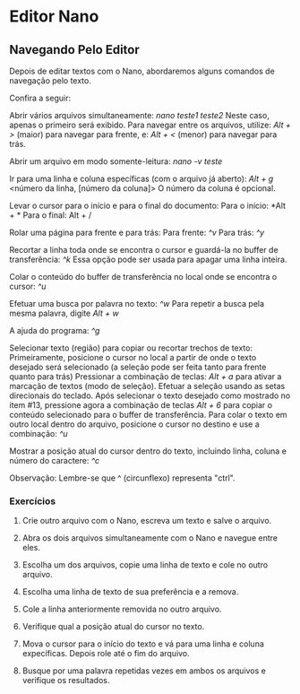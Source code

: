 ﻿# Editor Nano

## Navegando Pelo Editor

Depois de editar textos com o Nano, abordaremos alguns comandos de navegação pelo texto.

Confira a seguir:

Abrir vários arquivos simultaneamente:
*nano teste1 teste2*
Neste caso, apenas o primeiro será exibido. Para navegar entre os arquivos, utilize:
*Alt + >* (maior)
para navegar para frente, e:
*Alt + <* (menor)
para navegar para trás.

Abrir um arquivo em modo somente-leitura:
*nano -v teste*

Ir para uma linha e coluna específicas (com o arquivo já aberto):
*Alt + g* <número da linha, [número da coluna]>
O número da coluna é opcional.

Levar o cursor para o início e para o final do documento:
Para o início:
*Alt + \*
Para o final:
Alt + /

Rolar uma página para frente e para trás:
Para frente:
*^v*
Para  trás:
*^y*

Recortar a linha toda onde se encontra o cursor e guardá-la no buffer de transferência:
*^k*
Essa opção pode ser usada para apagar uma linha inteira.

Colar o conteúdo do buffer de transferência no local onde se encontra o cursor:
*^u*

Efetuar uma busca por palavra no texto:
*^w* <palavra> <enter>
Para repetir a busca pela mesma palavra, digite
*Alt + w*

A ajuda do programa:
*^g*

Selecionar texto (região) para copiar ou recortar trechos de texto:
Primeiramente, posicione o cursor no local a partir de onde o texto desejado será selecionado (a seleção pode ser feita tanto para frente quanto para trás)
Pressionar a combinação de teclas:
*Alt + a*
para ativar a marcação de textos (modo de seleção).
Efetuar a seleção usando as setas direcionais do teclado.
Após selecionar o texto desejado como mostrado no item #13, pressione agora a combinação de teclas
*Alt + 6*
para copiar o conteúdo selecionado para o buffer de transferência.
Para colar o texto em outro local dentro do arquivo, posicione o cursor no destino e use a combinação:
*^u*

Mostrar a posição atual do cursor dentro do texto, incluindo linha, coluna e número do caractere:
*^c*

Observação: Lembre-se que ^ (circunflexo) representa "ctrl".

### Exercícios

1. Crie outro arquivo com o Nano, escreva um texto e salve o arquivo.

2. Abra os dois arquivos simultaneamente com o Nano e navegue entre eles.

3. Escolha um dos arquivos, copie uma linha de texto e cole no outro arquivo.

4. Escolha uma linha de texto de sua preferência e a remova.

5. Cole a linha anteriormente removida no outro arquivo.

6. Verifique qual a posição atual do cursor no texto.

7. Mova o cursor para o início do texto e vá para uma linha e coluna expecíficas. Depois role até o fim do arquivo.

8. Busque por uma palavra repetidas vezes em ambos os arquivos e verifique os resultados.